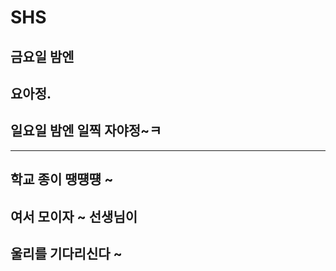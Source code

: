 # SHS

## 금요일 밤엔 


## 요아정.


## 일요일 밤엔 일찍 자야정~ㅋ

---

## 학교 종이 땡떙떙 ~



## 여서 모이자 ~ 선생님이



## 울리를 기다리신다 ~
